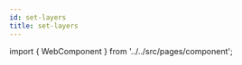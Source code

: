 ```yaml
---
id: set-layers
title: set-layers
---
```



import { WebComponent } from '../../src/pages/component';

<WebComponent tag="set-layers"/>
